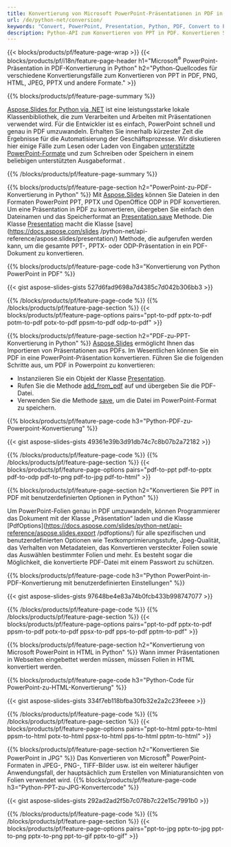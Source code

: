```yaml
---
title: Konvertierung von Microsoft PowerPoint-Präsentationen in PDF in Python
url: /de/python-net/conversion/
keywords: "Convert, PowerPoint, Presentation, Python, PDF, Convert to PDF, PPT to PDF"
description: Python-API zum Konvertieren von PPT in PDF. Konvertieren Sie Präsentationen in Python in JPG, PNG und andere Formate.
---
```


{{< blocks/products/pf/feature-page-wrap >}}
{{< blocks/products/pf/i18n/feature-page-header h1="Microsoft<sup>®</sup> PowerPoint-Präsentation in PDF-Konvertierung in Python" h2="Python-Quellcodes für verschiedene Konvertierungsfälle zum Konvertieren von PPT in PDF, PNG, HTML, JPEG, PPTX und andere Formate." >}}

{{% blocks/products/pf/feature-page-summary %}}

[Aspose.Slides for Python via .NET](https://products.aspose.com/slides/python-net/) ist eine leistungsstarke lokale Klassenbibliothek, die zum Verarbeiten und Arbeiten mit Präsentationen verwendet wird. Für die Entwickler ist es einfach, PowerPoint schnell und genau in PDF umzuwandeln. Erhalten Sie innerhalb kürzester Zeit die Ergebnisse für die Automatisierung der Geschäftsprozesse. Wir diskutieren hier einige Fälle zum Lesen oder Laden von Eingaben [unterstützte PowerPoint-Formate](https://docs.aspose.com/slides/python-net/supported-file-formats/) und zum Schreiben oder Speichern in einem beliebigen unterstützten Ausgabeformat . 

{{% /blocks/products/pf/feature-page-summary  %}}

{{% blocks/products/pf/feature-page-section  h2="PowerPoint-zu-PDF-Konvertierung in Python" %}}
Mit [Aspose.Slides](https://products.aspose.com/slides/python-net/) können Sie Dateien in den Formaten PowerPoint PPT, PPTX und OpenOffice ODP in PDF konvertieren. Um eine Präsentation in PDF zu konvertieren, übergeben Sie einfach den Dateinamen und das Speicherformat an [Presentation.save](https://docs.aspose.com/slides/python-net/api-reference/aspose.slides/presentation/) Methode. Die Klasse [Presentation](https://docs.aspose.com/slides/python-net/api-reference/aspose.slides/presentation/) macht die Klasse [save](https://docs.aspose.com/slides /python-net/api-reference/aspose.slides/presentation/) Methode, die aufgerufen werden kann, um die gesamte PPT-, PPTX- oder ODP-Präsentation in ein PDF-Dokument zu konvertieren.

{{% blocks/products/pf/feature-page-code h3="Konvertierung von Python PowerPoint in PDF" %}}

{{< gist aspose-slides-gists 527d6fad9698a7d4385c7d042b306bb3 >}}

{{% /blocks/products/pf/feature-page-code  %}}
{{% /blocks/products/pf/feature-page-section %}}
{{< blocks/products/pf/feature-page-options pairs="ppt-to-pdf pptx-to-pdf potm-to-pdf potx-to-pdf ppsm-to-pdf odp-to-pdf" >}}

{{% blocks/products/pf/feature-page-section  h2="PDF-zu-PPT-Konvertierung in Python" %}}
[Aspose.Slides](https://products.aspose.com/slides/python-net/) ermöglicht Ihnen das Importieren von Präsentationen aus PDFs. Im Wesentlichen können Sie ein PDF in eine PowerPoint-Präsentation konvertieren. Führen Sie die folgenden Schritte aus, um PDF in Powerpoint zu konvertieren:
- Instanziieren Sie ein Objekt der Klasse [Presentation](https://docs.aspose.com/slides/python-net/api-reference/aspose.slides/presentation/).
- Rufen Sie die Methode [add_from_pdf](https://docs.aspose.com/slides/python-net/api-reference/aspose.slides/slidecollection/) auf und übergeben Sie die PDF-Datei.
- Verwenden Sie die Methode [save](https://docs.aspose.com/slides/python-net/api-reference/aspose.slides/presentation/), um die Datei im PowerPoint-Format zu speichern.

{{% blocks/products/pf/feature-page-code h3="Python-PDF-zu-Powerpoint-Konvertierung" %}}

{{< gist aspose-slides-gists 49361e39b3d91db74c7c8b07b2a72182 >}}

{{% /blocks/products/pf/feature-page-code  %}}
{{% /blocks/products/pf/feature-page-section %}}
{{< blocks/products/pf/feature-page-options pairs="pdf-to-ppt pdf-to-pptx pdf-to-odp pdf-to-png pdf-to-jpg pdf-to-html" >}}

{{% blocks/products/pf/feature-page-section  h2="Konvertieren Sie PPT in PDF mit benutzerdefinierten Optionen in Python" %}}

Um PowerPoint-Folien genau in PDF umzuwandeln, können Programmierer das Dokument mit der Klasse „Präsentation“ laden und die Klasse [PdfOptions](https://docs.aspose.com/slides/python-net/api-reference/aspose.slides.export /pdfoptions/) für alle spezifischen und benutzerdefinierten Optionen wie Textkomprimierungsstufe, Jpeg-Qualität, das Verhalten von Metadateien, das Konvertieren versteckter Folien sowie das Auswählen bestimmter Folien und mehr. Es besteht sogar die Möglichkeit, die konvertierte PDF-Datei mit einem Passwort zu schützen.

{{% blocks/products/pf/feature-page-code h3="Python PowerPoint-in-PDF-Konvertierung mit benutzerdefinierten Einstellungen" %}}

{{< gist aspose-slides-gists 97648be4e83a74b0fcb433b998747077 >}}

{{% /blocks/products/pf/feature-page-code  %}}
{{% /blocks/products/pf/feature-page-section %}}
{{< blocks/products/pf/feature-page-options pairs="ppt-to-pdf pptx-to-pdf ppsm-to-pdf potx-to-pdf ppsx-to-pdf pps-to-pdf pptm-to-pdf" >}}

{{% blocks/products/pf/feature-page-section  h2="Konvertierung von Microsoft PowerPoint in HTML in Python" %}}
Wann immer Präsentationen in Webseiten eingebettet werden müssen, müssen Folien in HTML konvertiert werden.

{{% blocks/products/pf/feature-page-code h3="Python-Code für PowerPoint-zu-HTML-Konvertierung" %}}

{{< gist aspose-slides-gists 334f7eb118bfba30fb32e2a2c23feeee >}}

{{% /blocks/products/pf/feature-page-code %}}
{{% /blocks/products/pf/feature-page-section %}}
{{< blocks/products/pf/feature-page-options pairs="ppt-to-html pptx-to-html ppsm-to-html potx-to-html ppsx-to-html pps-to-html pptm-to-html" >}}

{{% blocks/products/pf/feature-page-section  h2="Konvertieren Sie PowerPoint in JPG" %}}
Das Konvertieren von Microsoft<sup>®</sup> PowerPoint-Formaten in JPEG-, PNG-, TIFF-Bilder usw. ist ein weiterer häufiger Anwendungsfall, der hauptsächlich zum Erstellen von Miniaturansichten von Folien verwendet wird. 
{{% blocks/products/pf/feature-page-code h3="Python-PPT-zu-JPG-Konvertercode" %}}

{{< gist aspose-slides-gists 292ad2ad2f5b7c078b7c22e15c7991b0 >}}

{{% /blocks/products/pf/feature-page-code %}}
{{% /blocks/products/pf/feature-page-section %}}
{{< blocks/products/pf/feature-page-options pairs="ppt-to-jpg pptx-to-jpg ppt-to-png pptx-to-png ppt-to-gif pptx-to-gif" >}}